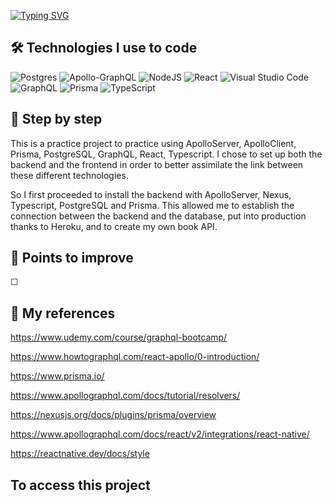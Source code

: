 [![Typing SVG](https://readme-typing-svg.herokuapp.com?color=%23E06F26&size=24&center=true&lines=Welcome+in+my+ReadMe)](https://git.io/typing-svg)

## 🛠 Technologies I use to code

![Postgres](https://img.shields.io/badge/postgres-%23316192.svg?style=for-the-badge&logo=postgresql&logoColor=white) ![Apollo-GraphQL](https://img.shields.io/badge/-ApolloGraphQL-311C87?style=for-the-badge&logo=apollo-graphql) ![NodeJS](https://img.shields.io/badge/node.js-6DA55F?style=for-the-badge&logo=node.js&logoColor=white) ![React](https://img.shields.io/badge/react-%2320232a.svg?style=for-the-badge&logo=react&logoColor=%2361DAFB) ![Visual Studio Code](https://img.shields.io/badge/Visual%20Studio%20Code-0078d7.svg?style=for-the-badge&logo=visual-studio-code&logoColor=white) ![GraphQL](https://img.shields.io/badge/-GraphQL-E10098?style=for-the-badge&logo=graphql&logoColor=white) ![Prisma](https://img.shields.io/badge/Prisma-3982CE?style=for-the-badge&logo=Prisma&logoColor=white) ![TypeScript](https://img.shields.io/badge/typescript-%23007ACC.svg?style=for-the-badge&logo=typescript&logoColor=white)

## 💾 Step by step

This is a practice project to practice using ApolloServer, ApolloClient, Prisma, PostgreSQL, GraphQL, React, Typescript. I chose to set up both the backend and the frontend in order to better assimilate the link between these different technologies.

So I first proceeded to install the backend with ApolloServer, Nexus, Typescript, PostgreSQL and Prisma. This allowed me to establish the connection between the backend and the database, put into production thanks to Heroku, and to create my own book API.

## 🔌 Points to improve

☐ 

## 🧬 My references

https://www.udemy.com/course/graphql-bootcamp/

https://www.howtographql.com/react-apollo/0-introduction/

https://www.prisma.io/

https://www.apollographql.com/docs/tutorial/resolvers/

https://nexusjs.org/docs/plugins/prisma/overview

https://www.apollographql.com/docs/react/v2/integrations/react-native/

https://reactnative.dev/docs/style

## To access this project

